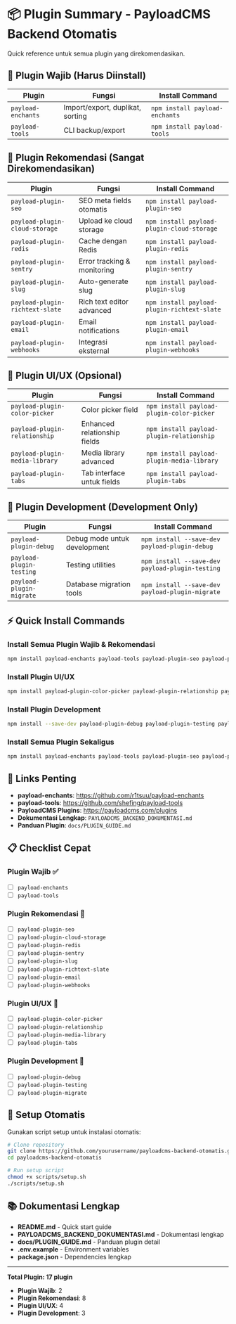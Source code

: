 # 📦 Plugin Summary - PayloadCMS Backend Otomatis

Quick reference untuk semua plugin yang direkomendasikan.

## 🎯 Plugin Wajib (Harus Diinstall)

| Plugin | Fungsi | Install Command |
|--------|--------|----------------|
| `payload-enchants` | Import/export, duplikat, sorting | `npm install payload-enchants` |
| `payload-tools` | CLI backup/export | `npm install payload-tools` |

## 🚀 Plugin Rekomendasi (Sangat Direkomendasikan)

| Plugin | Fungsi | Install Command |
|--------|--------|----------------|
| `payload-plugin-seo` | SEO meta fields otomatis | `npm install payload-plugin-seo` |
| `payload-plugin-cloud-storage` | Upload ke cloud storage | `npm install payload-plugin-cloud-storage` |
| `payload-plugin-redis` | Cache dengan Redis | `npm install payload-plugin-redis` |
| `payload-plugin-sentry` | Error tracking & monitoring | `npm install payload-plugin-sentry` |
| `payload-plugin-slug` | Auto-generate slug | `npm install payload-plugin-slug` |
| `payload-plugin-richtext-slate` | Rich text editor advanced | `npm install payload-plugin-richtext-slate` |
| `payload-plugin-email` | Email notifications | `npm install payload-plugin-email` |
| `payload-plugin-webhooks` | Integrasi eksternal | `npm install payload-plugin-webhooks` |

## 🎨 Plugin UI/UX (Opsional)

| Plugin | Fungsi | Install Command |
|--------|--------|----------------|
| `payload-plugin-color-picker` | Color picker field | `npm install payload-plugin-color-picker` |
| `payload-plugin-relationship` | Enhanced relationship fields | `npm install payload-plugin-relationship` |
| `payload-plugin-media-library` | Media library advanced | `npm install payload-plugin-media-library` |
| `payload-plugin-tabs` | Tab interface untuk fields | `npm install payload-plugin-tabs` |

## 🔧 Plugin Development (Development Only)

| Plugin | Fungsi | Install Command |
|--------|--------|----------------|
| `payload-plugin-debug` | Debug mode untuk development | `npm install --save-dev payload-plugin-debug` |
| `payload-plugin-testing` | Testing utilities | `npm install --save-dev payload-plugin-testing` |
| `payload-plugin-migrate` | Database migration tools | `npm install --save-dev payload-plugin-migrate` |

## ⚡ Quick Install Commands

### Install Semua Plugin Wajib & Rekomendasi
```bash
npm install payload-enchants payload-tools payload-plugin-seo payload-plugin-cloud-storage payload-plugin-redis payload-plugin-sentry payload-plugin-slug payload-plugin-richtext-slate payload-plugin-email payload-plugin-webhooks
```

### Install Plugin UI/UX
```bash
npm install payload-plugin-color-picker payload-plugin-relationship payload-plugin-media-library payload-plugin-tabs
```

### Install Plugin Development
```bash
npm install --save-dev payload-plugin-debug payload-plugin-testing payload-plugin-migrate
```

### Install Semua Plugin Sekaligus
```bash
npm install payload-enchants payload-tools payload-plugin-seo payload-plugin-cloud-storage payload-plugin-redis payload-plugin-sentry payload-plugin-slug payload-plugin-richtext-slate payload-plugin-email payload-plugin-webhooks payload-plugin-color-picker payload-plugin-relationship payload-plugin-media-library payload-plugin-tabs && npm install --save-dev payload-plugin-debug payload-plugin-testing payload-plugin-migrate
```

## 🔗 Links Penting

- **payload-enchants**: https://github.com/r1tsuu/payload-enchants
- **payload-tools**: https://github.com/shefing/payload-tools
- **PayloadCMS Plugins**: https://payloadcms.com/plugins
- **Dokumentasi Lengkap**: `PAYLOADCMS_BACKEND_DOKUMENTASI.md`
- **Panduan Plugin**: `docs/PLUGIN_GUIDE.md`

## 📋 Checklist Cepat

### Plugin Wajib ✅
- [ ] `payload-enchants`
- [ ] `payload-tools`

### Plugin Rekomendasi 🚀
- [ ] `payload-plugin-seo`
- [ ] `payload-plugin-cloud-storage`
- [ ] `payload-plugin-redis`
- [ ] `payload-plugin-sentry`
- [ ] `payload-plugin-slug`
- [ ] `payload-plugin-richtext-slate`
- [ ] `payload-plugin-email`
- [ ] `payload-plugin-webhooks`

### Plugin UI/UX 🎨
- [ ] `payload-plugin-color-picker`
- [ ] `payload-plugin-relationship`
- [ ] `payload-plugin-media-library`
- [ ] `payload-plugin-tabs`

### Plugin Development 🔧
- [ ] `payload-plugin-debug`
- [ ] `payload-plugin-testing`
- [ ] `payload-plugin-migrate`

## 🚀 Setup Otomatis

Gunakan script setup untuk instalasi otomatis:

```bash
# Clone repository
git clone https://github.com/yourusername/payloadcms-backend-otomatis.git
cd payloadcms-backend-otomatis

# Run setup script
chmod +x scripts/setup.sh
./scripts/setup.sh
```

## 📚 Dokumentasi Lengkap

- **README.md** - Quick start guide
- **PAYLOADCMS_BACKEND_DOKUMENTASI.md** - Dokumentasi lengkap
- **docs/PLUGIN_GUIDE.md** - Panduan plugin detail
- **.env.example** - Environment variables
- **package.json** - Dependencies lengkap

---

**Total Plugin: 17 plugin**
- **Plugin Wajib**: 2
- **Plugin Rekomendasi**: 8
- **Plugin UI/UX**: 4
- **Plugin Development**: 3